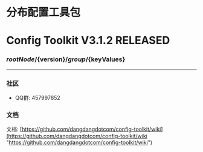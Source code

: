 # 分布配置工具包

<h1>Config Toolkit V3.1.2 RELEASED</h1>

### ${rootNode}/${version}/${group}/${keyValues}

<hr>

### 社区
* QQ群: 457997852

### 文档
文档: [https://github.com/dangdangdotcom/config-toolkit/wiki](https://github.com/dangdangdotcom/config-toolkit/wiki "https://github.com/dangdangdotcom/config-toolkit/wiki")
